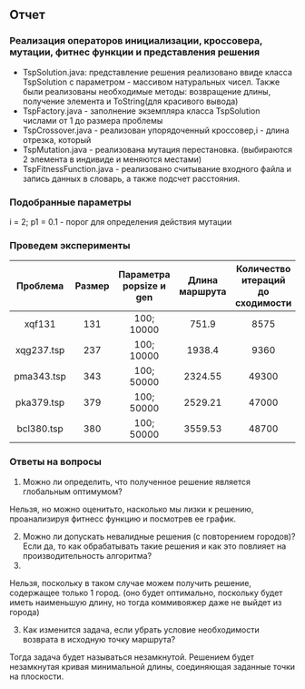 ## Отчет
### Реализация операторов инициализации, кроссовера, мутации, фитнес функции и представления решения
- TspSolution.java: представление решения реализовано ввиде класса TspSolution с параметром - массивом натуральных чисел. Также были реализованы необходимые методы: возвращение длины, получение элемента и ToString(для красивого вывода)
-  TspFactory.java - заполнение экземпляра класса TspSolution числами от 1 до размера проблемы
-  TspCrossover.java - реализован упорядоченный кроссовер,i - длина отрезка, который 
-  TspMutation.java - реализована мутация перестановка. (выбираются 2 элемента в индивиде и меняются местами)
-  TspFitnessFunction.java - реализовано считывание входного файла и запись данных в словарь, а также подсчет расстояния.
 
### Подобранные параметры

   i = 2;
   p1 = 0.1 - порог для определения действия мутации
   
### Проведем эксперименты

| Проблема  | Размер | Параметра popsize и gen | Длина маршрута | Количество итераций до сходимости| Оптимальные маршрут |
|:---------:|:------:| :----------------------:|:--------------:|:--------------------------------:|:-------------------:|
| xqf131    | 131    | 100; 10000              | 751.9          | 8575                             | 564                 |
| xqg237.tsp| 237    | 100; 10000              | 1938.4         | 9360                             | 1019                |
| pma343.tsp| 343    | 100; 50000              | 2324.55        | 49300                            | 1368                |
| pka379.tsp| 379    | 100; 50000              | 2529.21        | 47000                            | 1332                |
| bcl380.tsp| 380    | 100; 50000              | 3559.53        | 48700                            | 1621                |


### Ответы на вопросы
1. Можно ли определить, что полученное решение является глобальным оптимумом?

Нельзя, но можно оценитьто, насколько мы лизки к решению, проанализируя фитнесс функцию и  посмотрев ее график.
   
2. Можно ли допускать невалидные решения (с повторением городов)? Если да, то как обрабатывать такие решения и как это повлияет на производительность алгоритма?
3. 
Нельзя, поскольку в таком случае можем получить решение, содержащее только 1 город. (оно будет оптимально, поскольку будет иметь наименьшую длину, но тогда коммивояжер даже не выйдет из города)
   
3. Как изменится задача, если убрать условие необходимости возврата в исходную точку маршрута?   
  
  Тогда задача будет называться незамкнутой. Решением будет незамкнутая кривая минимальной длины, соединяющая заданные точки на плоскости.
